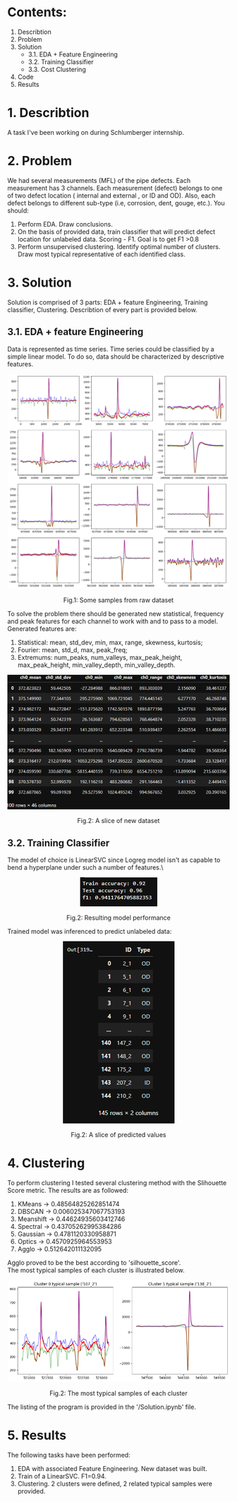# Contents:
1. Describtion
2. Problem
3. Solution
    * 3.1. EDA + Feature Engineering
    * 3.2. Training Classifier
    * 3.3. Cost Clustering
4. Code
5. Results

# 1. Describtion
A task I've been working on during Schlumberger internship.

# 2. Problem
We had several measurements (MFL) of the pipe defects. Each measurement has 3 channels. Each measurement (defect) belongs to one of two defect location ( internal and external , or ID and OD). Also, each defect belongs to different sub-type (i.e, corrosion, dent, gouge, etc.). You should:
1. Perform EDA. Draw conclusions.
2. On the basis of provided data, train classifier that will predict defect location for unlabeled data. Scoring - F1. Goal is to get F1 >0.8
3. Perform unsupervised clustering. Identify optimal number of clusters. Draw most typical representative of each identified class. 

# 3. Solution
Solution is comprised of 3 parts: EDA + feature Engineering, Training classifier, Clustering. Describtion of every part is provided below.
## 3.1. EDA + feature Engineering
Data is represented as time series. Time series could be classified by a simple linear model. To do so, data should be characterized by descriptive features.
<p align="center">
  <img src="https://github.com/AKAD0/Pipes/blob/master/EDA.png">
</p>

$$
\text{Fig.1: Some samples from raw dataset}
$$

To solve the problem there should be generated new statistical, frequency and peak features for each channel to work with and to pass to a model.
Generated features are:
1. Statistical: mean, std_dev, min, max, range, skewness, kurtosis;
2. Fourier: mean, std_d, max, peak_freq;
3. Extremums: num_peaks, num_valleys, max_peak_height, max_peak_height, min_valley_depth, min_valley_depth.
<p align="center">
  <img src="https://github.com/AKAD0/Pipes/blob/master/table1.png">
</p>

$$
\text{Fig.2: A slice of new dataset}
$$

## 3.2. Training Classifier
The model of choice is LinearSVC since Logreg model isn't as capable to bend a hyperplane under such a number of features.\
<p align="center">
  <img src="https://github.com/AKAD0/Pipes/blob/master/model1.png">
</p>

$$
\text{Fig.2: Resulting model performance}
$$

Trained model was inferenced to predict unlabeled data:

<p align="center">
  <img src="https://github.com/AKAD0/Pipes/blob/master/table2.png">
</p>

$$
\text{Fig.2: A slice of predicted values}
$$


# 4. Clustering
To perform clustering I tested several clustering method with the Slihouette Score metric. The results are as followed:
1. KMeans -> 0.48564825262851474
2. DBSCAN -> 0.006025347067753193
3. Meanshift -> 0.44624935603412746
4. Spectral -> 0.43705262995384286
5. Gaussian -> 0.4781120330958871
6. Optics -> 0.4570925964553953
7. Agglo -> 0.512642011132095

Agglo proved to be the best according to 'silhouette_score'.\
The most typical samples of each cluster is illustrated below.
<p align="center">
  <img src="https://github.com/AKAD0/Pipes/blob/master/Clustering.png">
</p>

$$
\text{Fig.2: The most typical samples of each cluster}
$$

The listing of the program is provided in the '/Solution.ipynb' file.

# 5. Results
The following tasks have been performed:

1. EDA with associated Feature Engineering. New dataset was built.
2. Train of a LinearSVC. F1=0.94.
3. Clustering. 2 clusters were defined, 2 related typical samples were provided.

